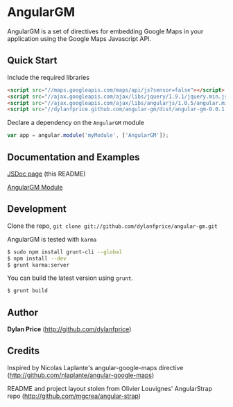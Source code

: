 # AngularGM

AngularGM is a set of directives for embedding Google Maps in your application using the Google Maps Javascript API.


## Quick Start

Include the required libraries

```html
<script src="//maps.googleapis.com/maps/api/js?sensor=false"></script>
<script src="//ajax.googleapis.com/ajax/libs/jquery/1.9.1/jquery.min.js"></script>
<script src="//ajax.googleapis.com/ajax/libs/angularjs/1.0.5/angular.min.js"></script>
<script src="//dylanfprice.github.com/angular-gm/dist/angular-gm-0.0.1.min.js"></script>
```

Declare a dependency on the `AngularGM` module

``` javascript
var app = angular.module('myModule', ['AngularGM']);
```


## Documentation and Examples

[JSDoc page](http://dylanfprice.github.com/angular-gm/dist/docs/) (this README)

[AngularGM Module](http://dylanfprice.github.com/angular-gm/dist/docs/module-AngularGM.html)


## Development

Clone the repo, `git clone git://github.com/dylanfprice/angular-gm.git`

AngularGM is tested with `karma`

``` bash
$ sudo npm install grunt-cli --global
$ npm install --dev
$ grunt karma:server
```

You can build the latest version using `grunt`.

``` bash
$ grunt build
```


## Author

**Dylan Price** (http://github.com/dylanfprice)


## Credits

Inspired by Nicolas Laplante's angular-google-maps directive (http://github.com/nlaplante/angular-google-maps)

README and project layout stolen from Olivier Louvignes' AngularStrap repo (http://github.com/mgcrea/angular-strap)
  
